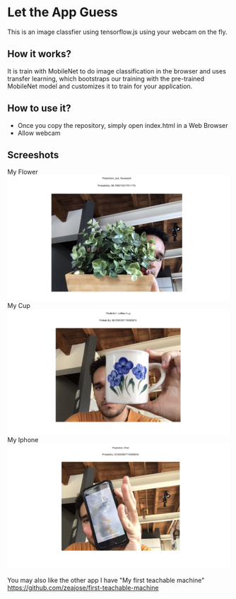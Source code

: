 # Let the App Guess
This is an image classfier using tensorflow.js using your webcam on the fly.

## How it works?

It is train with MobileNet to do image classification in the browser and uses transfer learning, which bootstraps our training with the pre-trained MobileNet model and customizes it to train for your application.


## How to use it?

- Once you copy the repository, simply open index.html in a Web Browser 
- Allow webcam


## Screeshots

<div>
  My Flower
  <img src="public/object_a.png" />
  <br>
  My Cup
  <img src="public/object_b.png" />
  <br>
  My Iphone
  <img src="public/object_c.png" />
  
<div/>

You may also like the other app I have "My first teachable machine" 
https://github.com/zeajose/first-teachable-machine
